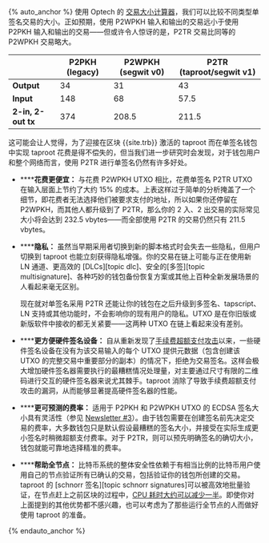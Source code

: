 {% auto_anchor %}
使用 Optech 的 [交易大小计算器][transaction size calculator]，我们可以比较不同类型单签名交易的大小。正如预期，使用 P2WPKH 输入和输出的交易远小于使用 P2PKH 输入和输出的交易——但或许令人惊讶的是，P2TR 交易比同等的 P2WPKH 交易略大。

|                    | P2PKH (legacy) | P2WPKH (segwit v0) | P2TR (taproot/segwit v1) |
|--------------------|----------------|--------------------|--------------------------|
| **Output**         | 34             | 31                 | 43                       |
| **Input**          | 148            | 68                 | 57.5                     |
| **2-in, 2-out tx** | 374            | 208.5              | 211.5                    |

这可能会让人觉得，为了迎接在区块 {{site.trb}} 激活的 taproot 而在单签名钱包中实现 taproot 花费是得不偿失的，但当我们进一步研究时会发现，对于钱包用户和整个网络而言，使用 P2TR 进行单签名仍然有许多好处。

- **<!--cheaper-to-spend-->****花费更便宜：** 与花费 P2WPKH UTXO 相比，花费单签名 P2TR UTXO 在输入层面上节约了大约 15% 的成本。上表这样过于简单的分析掩盖了一个细节，即花费者无法选择他们被要求支付的地址，所以如果你还停留在 P2WPKH，而其他人都升级到了 P2TR，那么你的 2 入、2 出交易的实际常见大小将会达到 232.5 vbytes——而全部使用 P2TR 的交易仍然只有 211.5 vbytes。

- **<!--privacy-->****隐私：** 虽然当早期采用者切换到新的脚本格式时会失去一些隐私，但用户切换到 taproot 也能立刻获得隐私增强。你的交易在链上可能与正在使用新 LN 通道、更高效的 [DLCs][topic dlc]、安全的[多签][topic multisignature]、各种巧妙的钱包备份恢复方案或其他上百种全新发展场景的人看起来毫无区别。

  现在就对单签名采用 P2TR 还能让你的钱包在之后升级到多签名、tapscript、LN 支持或其他功能时，不会影响你的现有用户的隐私。UTXO 是在你旧版或新版软件中接收的都无关紧要——这两种 UTXO 在链上看起来没有差别。

- **<!--more-convenient-for-hardware-signing-devices-->****更方便硬件签名设备：** 自从重新发现了[手续费超额支付攻击][news101 fee overpayment attack]以来，一些硬件签名设备在没有为该交易输入的每个 UTXO 提供元数据（包含创建该 UTXO 的完整交易中重要部分的副本）的情况下，拒绝为交易签名。这样会极大增加硬件签名器需要执行的最糟糕情况处理量，对主要通过尺寸有限的二维码进行交互的硬件签名器来说尤其棘手。taproot 消除了导致手续费超额支付攻击的漏洞，从而能够显著提高硬件签名器的性能。

- **<!--more-predictable-feerates-->****更可预测的费率：** 适用于 P2PKH 和 P2WPKH UTXO 的 ECDSA 签名大小具有灵活性（参见 [Newsletter #3][news3 sig size]）。由于钱包需要在创建签名前先决定交易的费率，大多数钱包只是默认假设最糟糕的签名大小，并接受在实际生成更小签名时稍微超额支付费率。对于 P2TR，则可以预先明确签名的确切大小，钱包就能可靠地选择精准的费率。

- **<!--help-full-nodes-->****帮助全节点：** 比特币系统的整体安全性依赖于有相当比例的比特币用户使用自己的节点验证所有已确认的交易，包括验证你的钱包所创建的交易。taproot 的 [schnorr 签名][topic schnorr signatures]可以被高效地批量验证，在节点赶上之前区块的过程中，[CPU 耗时大约可以减少一半][batch graph]。即使你对上面提到的其他优势都不感兴趣，也可以考虑为了那些运行全节点的人而做好使用 taproot 的准备。

[transaction size calculator]: /en/tools/calc-size/
[news3 sig size]: /zh/newsletters/2018/07/10/#unrelayable-transactions
[news101 fee overpayment attack]: /en/newsletters/2020/06/10/#fee-overpayment-attack-on-multi-input-segwit-transactions
[batch graph]: https://github.com/jonasnick/secp256k1/blob/schnorrsig-batch-verify/doc/speedup-batch.md
{% endauto_anchor %}

